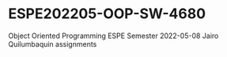 # ESPE202205-OOP-SW-4680
Object Oriented Programming ESPE Semester 2022-05-08
Jairo Quilumbaquin assignments
